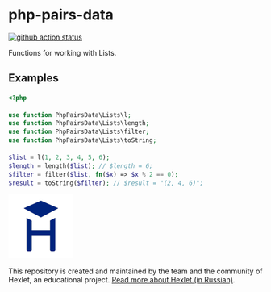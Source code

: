 # php-pairs-data

[![github action status](https://github.com/ashikov/php-pairs-data/workflows/master/badge.svg)](https://github.com/hexlet-components/php-pairs-data/actions)

Functions for working with Lists.

## Examples

```php
<?php

use function PhpPairsData\Lists\l;
use function PhpPairsData\Lists\length;
use function PhpPairsData\Lists\filter;
use function PhpPairsData\Lists\toString;

$list = l(1, 2, 3, 4, 5, 6);
$length = length($list); // $length = 6;
$filter = filter($list, fn($x) => $x % 2 == 0);
$result = toString($filter); // $result = "(2, 4, 6)";
```

[![Hexlet Ltd. logo](https://raw.githubusercontent.com/Hexlet/hexletguides.github.io/master/images/hexlet_logo128.png)](https://ru.hexlet.io/pages/about?utm_source=github&utm_medium=link&utm_campaign=php-pairs-data)

This repository is created and maintained by the team and the community of Hexlet, an educational project. [Read more about Hexlet (in Russian)](https://ru.hexlet.io/pages/about?utm_source=github&utm_medium=link&utm_campaign=php-pairs-data).
